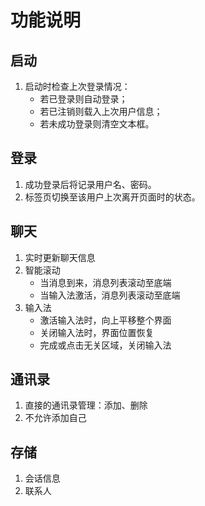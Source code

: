 

# 功能说明

## 启动

1. 启动时检查上次登录情况：
    * 若已登录则自动登录；
    * 若已注销则载入上次用户信息；
    * 若未成功登录则清空文本框。

## 登录

1. 成功登录后将记录用户名、密码。
2. 标签页切换至该用户上次离开页面时的状态。


## 聊天

1. 实时更新聊天信息
2. 智能滚动  
	* 当消息到来，消息列表滚动至底端
	* 当输入法激活，消息列表滚动至底端
3. 输入法
	* 激活输入法时，向上平移整个界面
	* 关闭输入法时，界面位置恢复
	* 完成或点击无关区域，关闭输入法

## 通讯录

1. 直接的通讯录管理：添加、删除
2. 不允许添加自己

## 存储

1. 会话信息
2. 联系人
